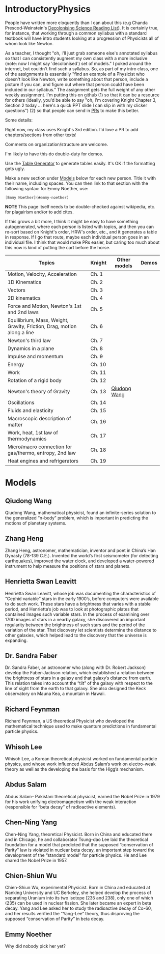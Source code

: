 # IntroductoryPhysics

People have written more eloquently than I can about this (e.g Chanda Prescod-Weinstein's 
[Decolonising Science Reading
List](https://medium.com/@chanda/decolonising-science-reading-list-339fb773d51f#.3yyou2as5)). It
is certainly true, for instance, that  working through a common
syllabus with a standard textbook will have intro students looking at
a progression of Physicists all of whom look like Newton.

As a teacher, I thought "oh, I'll just grab someone else's annotated
syllabus so that I can consistently augment my own class with a more
inclusive (note: now I might say 'decolonised') set of models." I
poked around the internet, but couldn't find such a syllabus. So, as
part of my intro class, one of the assignments is essentially "find an
example of a Physicist who doesn't look like Newton, write something
about that person, include a picture if you can, and figure out where
that person could have been included in our syllabus." The assignment
gets the full weight of any other weekly assignment. I'm putting this
on github (1) so that it can be a resource for others (ideally, you'd
be able to say "oh, I'm covering Knight Chapter 3, Section 2 today
... here's a quick PPT slide I can slip in with my clicker questions")
(2) so that people can send in
[PRs](https://help.github.com/articles/about-pull-requests/) to make
this better.

Some details:

Right now, my class uses Knight's 3rd edition. I'd love a PR to add chapters/sections from other texts!

Comments on organization/structure are welcome.

I'm likely to have this do double-duty for demos.

Use the [Table Generator](http://www.tablesgenerator.com/markdown_tables) to generate tables easily. It's OK if the formatting gets ugly.

Make a new section under [Models](#models) below for each new person. Title it with their name, including spaces. You can then link to that section with the following syntax: for Emmy Noether, use:

    [Emmy Noether](#emmy-noether)

**NOTE** This page itself needs to be double-checked against
  wikipedia, etc. for plagairism and/or to add cites.

If this grows a bit more, I think it might be easy to have something autogenerated, where each person is listed with topics, and then you can re-sort based on Knight's order, HRW's order, etc., and it generates a table in response. If I go that route, maybe each individual person goes in an individual file. I think that would make PRs easier, but caring too much about this now is kind of putting the cart before the horse.


| Topics                               | Knight | Other models                  | Demos |
|--------------------------------------|--------|-------------------------------|-------|
| Motion, Velocity, Acceleration       | Ch. 1  |                               |       |
| 1D Kinematics                        | Ch. 2  |                               |       |
| Vectors                              | Ch. 3  |                               |       |
| 2D kinematics                        | Ch. 4  | | |
| Force and Motion, Newton's 1st and 2nd laws | Ch. 5 | | |
| Equilibrium, Mass, Weight, Gravity, Friction, Drag, motion along a line | Ch. 6 | | |
| Newton's third law | Ch. 7 | | |
| Dynamics in a plane | Ch. 8 | | |
| Impulse and momentum | Ch. 9 | | |
| Energy | Ch. 10 | | |
| Work | Ch. 11 | | |
| Rotation of a rigid body | Ch. 12 | | |
| Newton's theory of Gravity | Ch. 13 | [Qiudong Wang](#qiudong-wang) |       |
| Oscillations | Ch. 14 | | |
| Fluids and elasticity | Ch. 15 | | |
| Macroscopic description of matter | Ch. 16 | | |
| Work, heat, 1st law of thermodynamics | Ch. 17 | | |
| Micro/macro connection for gas/thermo, entropy, 2nd law | Ch. 18 | | |
| Heat engines and refrigerators | Ch. 19 | | |


# Models

## Qiudong Wang
Qiudong Wang, mathematical physicist, found an infinite-series solution to the generalized “n-body” problem, which is important in predicting the motions of planetary systems.

## Zhang Heng
Zhang Heng, astronomer, mathematician, inventor and poet in China’s Han Dynasty (78-139 C.E.).  Invented the world’s first seismometer (for detecting earthquakes), improved the water clock, and developed a water-powered instrument to help measure the positions of stars and planets.

## Henrietta Swan Leavitt
Henrietta Swan Leavitt, whose job was documenting the characteristics of “Cephid variable” stars in the early 1900’s, before computers were available to do such work.  These stars have a brightness that varies with a stable period, and Henrietta’s job was to look at photographic plates that contained images such variable stars. In the process of examining over 1700 images of stars in a nearby galaxy, she discovered an important regularity between the brightness of such stars and the period of the variation of the star.  That discovery let scientists determine the distance to other galaxies, which helped lead to the discovery that the universe is expanding.

## Dr. Sandra Faber
Dr. Sandra Faber, an astronomer who (along with Dr. Robert Jackson) develop the Faber-Jackson relation, which established a relation between the brightness of stars in a galaxy and that galaxy’s distance from earth.  This relation takes into account the “tilt” of the galaxy with respect to the line of sight from the earth to that galaxy.  She also designed the Keck observatory on Mauna Kea, a mountain in Hawaii.

## Richard Feynman
Richard Feynman, a US theoretical Physicist who developed the mathematical technique used to make quantum predictions in fundamental particle physics.  

## Whisoh Lee
Whisoh Lee, a Korean theoretical physicist worked on fundamental particle physics, and whose work influenced Abdus Salam’s work on electro-weak theory as well as the developing the basis for the Higg’s mechanism.

## Abdus Salam
Abdus Salam– Pakistani theoretical physicist, earned the Nobel Prize in 1979 for his work unifying electromagnetism with the weak interaction (responsible for “beta decay” of radioactive elements).

## Chen-Ning Yang
Chen-Ning Yang, theoretical Physicist.  Born in China and educated there and in Chicago, he and collaborator Tsung-dao Lee laid the theoretical foundation for a model that predicted that the supposed “conservation of Parity” law is violated in nuclear beta decay, an important step toward the development of the “standard model” for particle physics.  He and Lee shared the Nobel Prize in 1957.

## Chien-Shiun Wu
Chien-Shiun Wu, experimental Physicist.  Born in China and educated at Nanking University and UC Berkeley, she helped develop the process of separating Uranium into its two isotope (235 and 238), only one of which (235) can be used in nuclear fission.  She later became an expert in beta decay.  Yang and Lee asked her to study the radioactive decay of Co-60, and her results verified the “Yang-Lee” theory,  thus disproving the supposed “conservation of Parity” in beta decay.  

## Emmy Noether
Why did nobody pick her yet?

